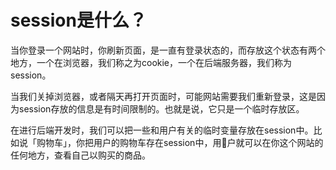 # session是什么？

当你登录一个网站时，你刷新页面，是一直有登录状态的，而存放这个状态有两个地方，一个在浏览器，我们称之为cookie，一个在后端服务器，我们称为session。

当我们关掉浏览器，或者隔天再打开页面时，可能网站需要我们重新登录，这是因为session存放的信息是有时间限制的。也就是说，它只是一个临时存放区。

在进行后端开发时，我们可以把一些和用户有关的临时变量存放在session中。比如说「购物车」，你把用户的购物车存在session中，用户就可以在你这个网站的任何地方，查看自己以购买的商品。